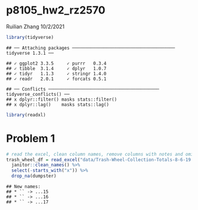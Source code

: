 p8105\_hw2\_rz2570
================
Ruilian Zhang
10/2/2021

``` r
library(tidyverse)
```

    ## ── Attaching packages ─────────────────────────────────────── tidyverse 1.3.1 ──

    ## ✓ ggplot2 3.3.5     ✓ purrr   0.3.4
    ## ✓ tibble  3.1.4     ✓ dplyr   1.0.7
    ## ✓ tidyr   1.1.3     ✓ stringr 1.4.0
    ## ✓ readr   2.0.1     ✓ forcats 0.5.1

    ## ── Conflicts ────────────────────────────────────────── tidyverse_conflicts() ──
    ## x dplyr::filter() masks stats::filter()
    ## x dplyr::lag()    masks stats::lag()

``` r
library(readxl)
```

# Problem 1

``` r
# read the excel, clean column names, remove columns with notes and omit rows that do not include dumpster-specific data
trash_wheel_df = read_excel("data/Trash-Wheel-Collection-Totals-8-6-19.xlsx", sheet = 1) %>% 
  janitor::clean_names() %>% 
  select(-starts_with("x")) %>% 
  drop_na(dumpster)
```

    ## New names:
    ## * `` -> ...15
    ## * `` -> ...16
    ## * `` -> ...17
